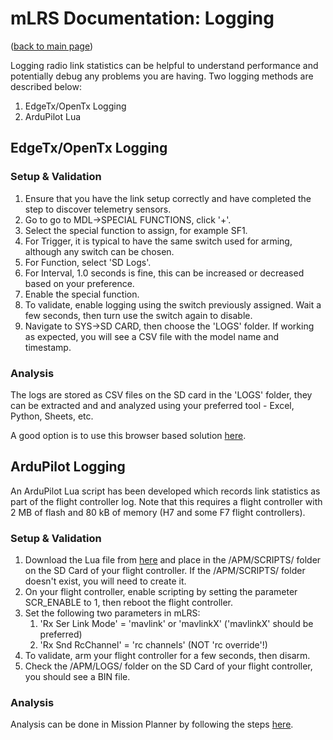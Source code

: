 # mLRS Documentation: Logging #

([back to main page](../README.md))

Logging radio link statistics can be helpful to understand performance and potentially debug any problems you are having. Two logging methods are described below:

1. EdgeTx/OpenTx Logging
2. ArduPilot Lua

## EdgeTx/OpenTx Logging ##

### Setup & Validation ###

1. Ensure that you have the link setup correctly and have completed the step to discover telemetry sensors.
2. Go to go to MDL->SPECIAL FUNCTIONS, click '+'.
3. Select the special function to assign, for example SF1.
4. For Trigger, it is typical to have the same switch used for arming, although any switch can be chosen.
5. For Function, select 'SD Logs'.
6. For Interval, 1.0 seconds is fine, this can be increased or decreased based on your preference.
7. Enable the special function.
8. To validate, enable logging using the switch previously assigned.  Wait a few seconds, then turn use the switch again to disable.  
9. Navigate to SYS->SD CARD, then choose the 'LOGS' folder.  If working as expected, you will see a CSV file with the model name and timestamp.

### Analysis ###

The logs are stored as CSV files on the SD card in the 'LOGS' folder, they can be extracted and and analyzed using your preferred tool - Excel, Python, Sheets, etc.

A good option is to use this browser based solution [here](https://maxbl4.github.io/otx/index.html).

## ArduPilot Logging ##

An ArduPilot Lua script has been developed which records link statistics as part of the flight controller log.  Note that this requires a flight controller with 2 MB of flash and 80 kB of memory (H7 and some F7 flight controllers).

### Setup & Validation ###

1. Download the Lua file from [here](https://github.com/olliw42/mLRS/blob/main/ardupilot_tools/mlrs_mavlink_link_stats.lua) and place in the /APM/SCRIPTS/ folder on the SD Card of your flight controller. If the /APM/SCRIPTS/ folder doesn't exist, you will need to create it.
2. On your flight controller, enable scripting by setting the parameter SCR_ENABLE to 1, then reboot the flight controller.
3. Set the following two parameters in mLRS:
    1. 'Rx Ser Link Mode' = 'mavlink' or 'mavlinkX' ('mavlinkX' should be preferred)
    2. 'Rx Snd RcChannel' = 'rc channels' (NOT 'rc override'!)
4. To validate, arm your flight controller for a few seconds, then disarm.
5. Check the /APM/LOGS/ folder on the SD Card of your flight controller, you should see a BIN file.

### Analysis ###

Analysis can be done in Mission Planner by following the steps [here](https://ardupilot.org/copter/docs/common-downloading-and-analyzing-data-logs-in-mission-planner.html#downloading-logs-via-mavlink).
